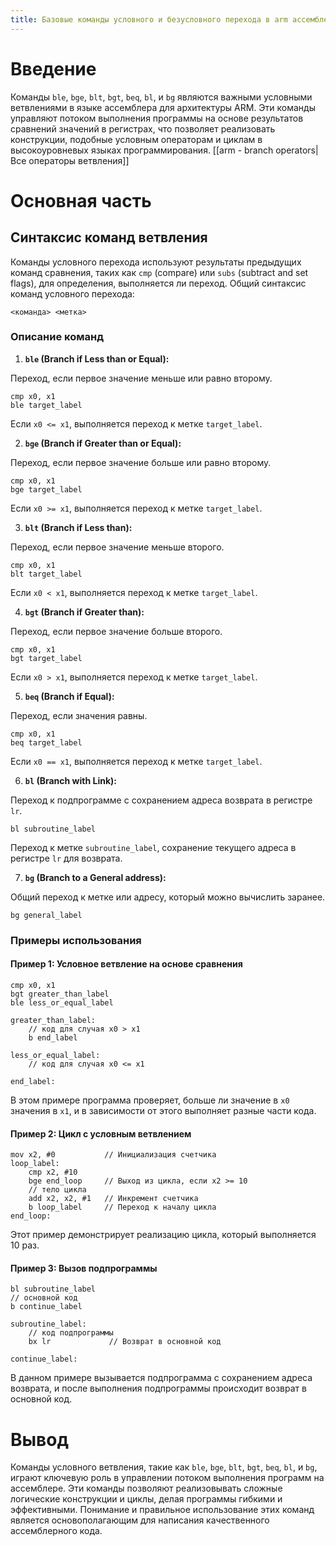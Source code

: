 ```yaml
---
title: Базовые команды условного и безусловного перехода в arm ассемблере
---
```

# Введение

Команды `ble`, `bge`, `blt`, `bgt`, `beq`, `bl`, и `bg` являются важными условными ветвлениями в языке ассемблера для архитектуры ARM. Эти команды управляют потоком выполнения программы на основе результатов сравнений значений в регистрах, что позволяет реализовать конструкции, подобные условным операторам и циклам в высокоуровневых языках программирования.
[[arm - branch operators|Все операторы ветвления]]

# Основная часть

## Синтаксис команд ветвления

Команды условного перехода используют результаты предыдущих команд сравнения, таких как `cmp` (compare) или `subs` (subtract and set flags), для определения, выполняется ли переход. Общий синтаксис команд условного перехода:

```assembly
<команда> <метка>
```

### Описание команд

1. **`ble` (Branch if Less than or Equal):**

Переход, если первое значение меньше или равно второму.

```assembly
cmp x0, x1
ble target_label
```

Если `x0 <= x1`, выполняется переход к метке `target_label`.

2. **`bge` (Branch if Greater than or Equal):**

Переход, если первое значение больше или равно второму.

```assembly
cmp x0, x1
bge target_label
```

Если `x0 >= x1`, выполняется переход к метке `target_label`.

3. **`blt` (Branch if Less than):**

Переход, если первое значение меньше второго.

```assembly
cmp x0, x1
blt target_label
```

Если `x0 < x1`, выполняется переход к метке `target_label`.

4. **`bgt` (Branch if Greater than):**

Переход, если первое значение больше второго.

```assembly
cmp x0, x1
bgt target_label
```

Если `x0 > x1`, выполняется переход к метке `target_label`.

5. **`beq` (Branch if Equal):**

Переход, если значения равны.

```assembly
cmp x0, x1
beq target_label
```

Если `x0 == x1`, выполняется переход к метке `target_label`.

6. **`bl` (Branch with Link):**

Переход к подпрограмме с сохранением адреса возврата в регистре `lr`.

```assembly
bl subroutine_label
```

Переход к метке `subroutine_label`, сохранение текущего адреса в регистре `lr` для возврата.

7. **`bg` (Branch to a General address):**

Общий переход к метке или адресу, который можно вычислить заранее.

```assembly
bg general_label
```

### Примеры использования

#### Пример 1: Условное ветвление на основе сравнения

```assembly
cmp x0, x1
bgt greater_than_label
ble less_or_equal_label

greater_than_label:
    // код для случая x0 > x1
    b end_label

less_or_equal_label:
    // код для случая x0 <= x1

end_label:
```

В этом примере программа проверяет, больше ли значение в `x0` значения в `x1`, и в зависимости от этого выполняет разные части кода.

#### Пример 2: Цикл с условным ветвлением

```assembly
mov x2, #0           // Инициализация счетчика
loop_label:
    cmp x2, #10
    bge end_loop     // Выход из цикла, если x2 >= 10
    // тело цикла
    add x2, x2, #1   // Инкремент счетчика
    b loop_label     // Переход к началу цикла
end_loop:
```

Этот пример демонстрирует реализацию цикла, который выполняется 10 раз.

#### Пример 3: Вызов подпрограммы

```assembly
bl subroutine_label
// основной код
b continue_label

subroutine_label:
    // код подпрограммы
    bx lr             // Возврат в основной код

continue_label:
```

В данном примере вызывается подпрограмма с сохранением адреса возврата, и после выполнения подпрограммы происходит возврат в основной код.

# Вывод

Команды условного ветвления, такие как `ble`, `bge`, `blt`, `bgt`, `beq`, `bl`, и `bg`, играют ключевую роль в управлении потоком выполнения программ на ассемблере. Эти команды позволяют реализовывать сложные логические конструкции и циклы, делая программы гибкими и эффективными. Понимание и правильное использование этих команд является основополагающим для написания качественного ассемблерного кода.